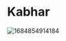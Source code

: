 # Kabhar


![1684854914184](https://github.com/Areeb786123/Kabhar/assets/56149022/72aac1b9-35e9-4cda-97a5-ad19fb8bff90)
